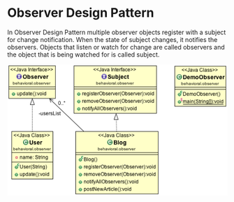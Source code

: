 Observer Design Pattern
=======================

In Observer Design Pattern multiple observer objects register with a subject for change notification. When the state of subject changes, it notifies the observers. Objects that listen or watch for change are called observers and the object that is being watched for is called subject.

![ScreenShot](classdiagram.png)
